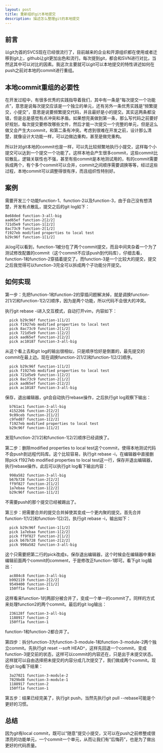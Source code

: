 ```yaml
---
layout: post
title: 重新组织git本地提交
description: 描述怎么整理git的本地提交
---
```


## 前言 ##

以git为首的SVCS现在已经很流行了，目前越来的企业和开源组织都在使用或者迁移到git上，github让git更加出色和流行。每次提到git，都会和SVN进行对比，当然这其中可以对比的因素。我这次主要就可以git可以本地提交的特性讲述如何在push之前对本地的commit进行重组。

## 本地commit重组的必要性 ##

在开发过程中，有很多优秀的实践指导着我们，其中有一条是“每次提交一个功能点”，意思是说每次提交应该是一个独立的单元，还有另外一条优秀实践是“频繁提交，小提交”，意思是说要频繁提交代码，并且最好是小的提交。其实这两条都没错，但是总是感觉有点冲突和矛盾。如果想完美做到第一条，那么写代码之前要好好规划，每次提交要修改哪些文件，然后才能一次提交一个完整的单元，但是这么做又会产生大commit，和第二条有冲突。考虑到很难在开发之前，设计那么清楚，就像设计大功能一样，可以边做边重构，甚至是做完重构。

所以针对git本地的commit也是一样，可以先比较频繁地执行小提交，这样每个小提交可以达到一个提交一个功能了。这样本地会产生很多commit，这些commit比较散乱，逻辑关联性也不强，甚至有些commit是本地测试用的，有的commit需要拆成两个，有个多个commit可以合并，commit之间顺序需要调换等等，经过这些过程，本地commit可以调整得很有序，而且组织性特别好。

## 案例 ##

需要开发三个功能function-1、function-2以及function-3，由于自己没有想清楚，开发有点散乱，提交之后的git log如下：

    8e68ded function-3-all-big
    aad65ef function-2[2/2]
    721d5e9 function-1[2/2]
    8ac73c9 function-2[1/2]
    f1927eb modified properties to local test
    b29c96f function-1[1/2]
从log可以看到，function-1被分在了两个commit提交，而且中间夹杂着一个为了测试修改配置的commit（这个commit不应该push到代码库），仔细去看，function-1和function-2穿插着提交了。而function-3是一个比较大的提交，提交之后我觉得可以function-3完全可以拆成两个子功能分开提交。

## 如何实现 ##

第一步：先把function-1和function-2的穿插问题解决掉，就是调换function-2[1/2]和function-1[2/2]顺序，因为是两个功能，所以代码不会很大的冲突。

执行git rebase -i进入交互模式，自动打开vim，内容如下：

      pick b29c96f function-1[1/2]
      pick f1927eb modified properties to local test
      pick 8ac73c9 function-2[1/2]
      pick 721d5e9 function-1[2/2]
      pick aad65ef function-2[2/2]
      pick ac10187 function-3-all-big
从这个看上去和git log的输出很相似，只是顺序恰好是倒置的，最先提交的commit在最上边。现在调换function-2[1/2]和function-1[2/2]顺序。

      pick b29c96f function-1[1/2]
      pick f1927eb modified properties to local test
      pick 721d5e9 function-1[2/2]
      pick 8ac73c9 function-2[1/2]
      pick aad65ef function-2[2/2]
      pick ac10187 function-3-all-big
保存，退出编辑器，git会自动执行rebase操作，之后执行git log观察下输出：
      
      b761ac1 function-3-all-big
      4152266 function-2[2/2]
      9c09ceb function-2[1/2]
      c9fed87 function-1[2/2]
      f1927eb modified properties to local test
      b29c96f function-1[1/2]
发现function-2[1/2]和function-1[2/2]顺序已经调换了。

第二步：删除modified properties to local test这个commit，使得本地测试代码不会push到远程代码库。这个比较容易，执行git rebase -i，在编辑器中直接删除pick f1927eb modified properties to local test这一行，保存并退出编辑器，执行rebase操作。此后可以执行git log看下输出内容：

      998a582 function-3-all-big
      b67b728 function-2[2/2]
      ff9f827 function-2[1/2]
      1a7ebaa function-1[2/2]
      b29c96f function-1[1/2]
不需要push的那个提交已经被踢出了。

第三步：把需要合并的提交合并掉使其变成一个更内聚的提交。首先合并function-1[1/2]和function-1[2/2]，执行git rebase -i，输出如下：

      pick b29c96f function-1[1/2]
      pick 1a7ebaa function-1[2/2]
      pick ff9f827 function-2[1/2]
      pick b67b728 function-2[2/2]
      pick 998a582 function-3-all-big
这个只需要把第二行的pick改成s，保存退出编辑器，这个时候会在编辑器中重新编辑前面两个commit的comment，于是修改正function-1即可。看下git log输出：

      ac884c8 function-3-all-big
      b992119 function-2[2/2]
      9549400 function-2[1/2]
      150ff1a function-1
这样看来function-1的两部分被合并了，变成一个单一的commit了。同样的方式来处理function2的两个commit。最后的git log输出：

      236128f function-3-all-big
      1188917 function-2
      150ff1a function-1
function-1和function-2都合并了。

第四步：拆分function-3为function-3-module-1和function-3-module-2两个独立commit。先执行git reset --soft HEAD^，这样先回退一个commit，变成function-3提交前的状态，这样可以commit的内容还在，只是出于未提交状态。这样就可以自由选择把未提交的内容分成几次提交了，我们做成两个commit。现在git log看下结果：

      3a27021 function-3-module-2
      7829bd8 function-3-module-1
      1188917 function-2
      150ff1a function-1

第五步：结果已经完美了，执行git push，当然先执行git pull --rebase可能是个更好的习惯。

## 总结 ##

因为git有local commit，既可以“随意”提交小提交，又可以在push之前修整成很漂亮的功能单元，一个commit一个单元，从而让我们有“后悔药”，也是为了做出更好的代码质量。
